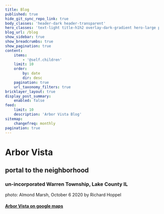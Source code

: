 ```yaml
---
title: Blog
published: true
hide_git_sync_repo_link: true
body_classes: 'header-dark header-transparent'
hero_classes: 'text-light title-h1h2 overlay-dark-gradient hero-large parallax'
blog_url: /blog
show_sidebar: true
show_breadcrumbs: true
show_pagination: true
content:
    items:
        - '@self.children'
    limit: 10
    order:
        by: date
        dir: desc
    pagination: true
    url_taxonomy_filters: true
bricklayer_layout: true
display_post_summary:
    enabled: false
feed:
    limit: 10
    description: 'Arbor Vista Blog'
sitemap:
    changefreq: monthly
pagination: true
---
```


# Arbor Vista
## portal to the neighborhood
### un-incorporated Warren Township, Lake County IL
photo: Almond Marsh, October 6 2020 by Richard Hoppel

#### [Arbor Vista on google maps](https://www.google.com/maps/@42.3315518,-87.9990561,836m/data=!3m1!1e3)
